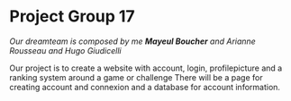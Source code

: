 # Project Group 17

_Our dreamteam is composed by me **Mayeul Boucher** and Arianne Rousseau and Hugo Giudicelli_


Our project is to create a website with account, login, profilepicture and a ranking system around a game or challenge
There will be a page for creating account and connexion and a database for account information.
